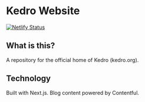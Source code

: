 # Kedro Website

[![Netlify Status](https://api.netlify.com/api/v1/badges/248d3320-ee03-4455-b670-429329ec2fc2/deploy-status)](https://app.netlify.com/sites/kedro-website/deploys)

## What is this?

A repository for the official home of Kedro (kedro.org).

## Technology

Built with Next.js. Blog content powered by Contentful.

